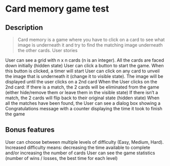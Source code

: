 # Card memory game test

## Description

> Card memory is a game where you have to click on a card to see what image is underneath it and try to find the matching image underneath the other cards.
> User stories

User can see a grid with n x n cards (n is an integer). All the cards are faced down initially (hidden state)
User can click a button to start the game. When this button is clicked, a timer will start
User can click on any card to unveil the image that is underneath it (change it to visible state). The image will be displayed until the user clicks on a 2nd card
When the User clicks on the 2nd card:
If there is a match, the 2 cards will be eliminated from the game (either hide/remove them or leave them in the visible state)
If there isn’t a match, the 2 cards will flip back to their original state (hidden state)
When all the matches have been found, the User can see a dialog box showing a Congratulations message with a counter displaying the time it took to finish the game

## Bonus features

User can choose between multiple levels of difficulty (Easy, Medium, Hard). Increased difficulty means: decreasing the time available to complete and/or increasing the number of cards
User can see the game statistics (number of wins / losses, the best time for each level)
